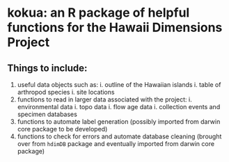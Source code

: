 # kokua: an R package of helpful functions for the Hawaii Dimensions Project

## Things to include:
1. useful data objects such as:
    i. outline of the Hawaiian islands
    i. table of arthropod species
    i. site locations
2. functions to read in larger data associated with the project:
    i. environmental data
    i. topo data
    i. flow age data
    i. collection events and specimen databases
3. functions to automate label generation (possibly imported from darwin core package to be developed)
4. functions to check for errors and automate database cleaning (brought over from `hdimDB` package and eventually imported from darwin core package)